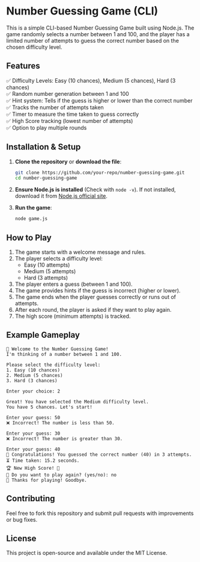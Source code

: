 # Number Guessing Game (CLI)

This is a simple CLI-based Number Guessing Game built using Node.js. The game randomly selects a number between 1 and 100, and the player has a limited number of attempts to guess the correct number based on the chosen difficulty level.

## Features
✅ Difficulty Levels: Easy (10 chances), Medium (5 chances), Hard (3 chances)  
✅ Random number generation between 1 and 100  
✅ Hint system: Tells if the guess is higher or lower than the correct number  
✅ Tracks the number of attempts taken  
✅ Timer to measure the time taken to guess correctly  
✅ High Score tracking (lowest number of attempts)  
✅ Option to play multiple rounds  

## Installation & Setup

1. **Clone the repository** or **download the file**:
   ```sh
   git clone https://github.com/your-repo/number-guessing-game.git
   cd number-guessing-game
   ```

2. **Ensure Node.js is installed** (Check with `node -v`). If not installed, download it from [Node.js official site](https://nodejs.org/).

3. **Run the game**:
   ```sh
   node game.js
   ```

## How to Play

1. The game starts with a welcome message and rules.
2. The player selects a difficulty level:
   - Easy (10 attempts)
   - Medium (5 attempts)
   - Hard (3 attempts)
3. The player enters a guess (between 1 and 100).
4. The game provides hints if the guess is incorrect (higher or lower).
5. The game ends when the player guesses correctly or runs out of attempts.
6. After each round, the player is asked if they want to play again.
7. The high score (minimum attempts) is tracked.

## Example Gameplay
```
🎯 Welcome to the Number Guessing Game!
I'm thinking of a number between 1 and 100.

Please select the difficulty level:
1. Easy (10 chances)
2. Medium (5 chances)
3. Hard (3 chances)

Enter your choice: 2

Great! You have selected the Medium difficulty level.
You have 5 chances. Let's start!

Enter your guess: 50
❌ Incorrect! The number is less than 50.

Enter your guess: 30
❌ Incorrect! The number is greater than 30.

Enter your guess: 40
🎉 Congratulations! You guessed the correct number (40) in 3 attempts.
⏳ Time taken: 15.2 seconds.
🏆 New High Score! 🎯
🔄 Do you want to play again? (yes/no): no
👋 Thanks for playing! Goodbye.
```

## Contributing
Feel free to fork this repository and submit pull requests with improvements or bug fixes.

## License
This project is open-source and available under the MIT License.
